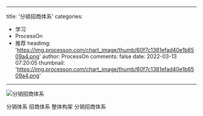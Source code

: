 
---
title: '分销招商体系'
categories: 
 - 学习
 - ProcessOn
 - 推荐
headimg: 'https://img.processon.com/chart_image/thumb/60f7c1381efad40e1b6509a4.png'
author: ProcessOn
comments: false
date: 2022-03-13 07:20:05
thumbnail: 'https://img.processon.com/chart_image/thumb/60f7c1381efad40e1b6509a4.png'
---

<div>   
<img class="thumb" alt="分销招商体系" src="https://img.processon.com/chart_image/thumb/60f7c1381efad40e1b6509a4.png" referrerpolicy="no-referrer">
<p>分销体系 招商体系 整体构架 分销招商体系</p>  
</div>
            